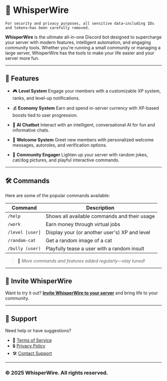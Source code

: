 # 🧠 WhisperWire

`For security and privacy purposes, all sensitive data—including IDs and tokens—has been carefully removed.`

**WhisperWire** is the ultimate all-in-one Discord bot designed to supercharge your server with modern features, intelligent automation, and engaging community tools. Whether you're running a small community or managing a large server, WhisperWire has the tools to make your life easier and your server more fun.

---

## 🚀 Features

* 🎮 **Level System**
  Engage your members with a customizable XP system, ranks, and level-up notifications.

* 💰 **Economy System**
  Earn and spend in-server currency with XP-based boosts tied to user progression.

* 🤖 **AI Chatbot**
  Interact with an intelligent, conversational AI for fun and informative chats.

* 👋 **Welcome System**
  Greet new members with personalized welcome messages, autoroles, and verification options.

* 🐾 **Community Engager**
  Lighten up your server with random jokes, cat/dog pictures, and playful interactive commands.

---

## 🛠️ Commands

Here are some of the popular commands available:

| Command         | Description                                   |
| --------------- | --------------------------------------------- |
| `/help`         | Shows all available commands and their usage  |
| `/work`         | Earn money through virtual jobs               |
| `/level [user]` | Display your (or another user's) XP and level |
| `/random-cat`   | Get a random image of a cat                   |
| `/bully (user)` | Playfully tease a user with a random insult   |

> 📝 *More commands and features added regularly—stay tuned!*

---

## 💬 Invite WhisperWire

Want to try it out? [**Invite WhisperWire to your server**](https://ww.miko-dev.co.uk) and bring life to your community.

---

## 🧹 Support

Need help or have suggestions?

* 📘 [Terms of Service](https://ww.miko-dev.co.uk/tos)
* 🔒 [Privacy Policy](https://ww.miko-dev.co.uk/privacy)
* 🛠️ [Contact Support](https://ww.miko-dev.co.uk/support)

---

### © 2025 WhisperWire. All rights reserved.
